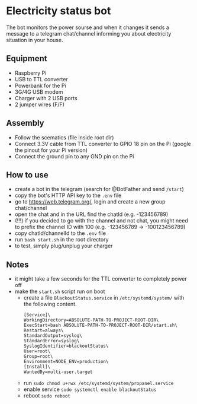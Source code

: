 # Electricity status bot
The bot monitors the power sourse and when it changes it sends a message to a telegram chat/channel informing you about electricity situation in your house.

## Equipment
  - Raspberry Pi
  - USB to TTL converter
  - Powerbank for the Pi
  - 3G/4G USB modem
  - Charger with 2 USB ports
  - 2 jumper wires (F/F)

## Assembly
  - Follow the scematics (file inside root dir)
  - Connect 3.3V cable from TTL converter to GPIO 18 pin on the Pi (google the pinout for your Pi version)
  - Connect the ground pin to any GND pin on the Pi

## How to use
  - create a bot in the telegram (search for @BotFather and send `/start`)
  - copy the bot's HTTP API key to the `.env` file
  - go to https://web.telegram.org/, login and create a new group chat/channel
  - open the chat and in the URL find the chatId (e.g. -123456789)
  - (!!!) if you decided to go with the channel and not chat, you might need to prefix the channel ID with 100 (e.g. -123456789 -> -100123456789)
  - copy chatId/channelId to the `.env` file
  - run `bash start.sh` in the root directory
  - to test, simply plug/unplug your charger

## Notes
  - it might take a few seconds for the TTL converter to completely power off
  - make the `start.sh` script run on boot
    - create a file `BlackoutStatus.service` in `/etc/systemd/system/` with the following content.
      ```
      [Service]\
      WorkingDirectory=ABSOLUTE-PATH-TO-PROJECT-ROOT-DIR\
      ExecStart=bash ABSOLUTE-PATH-TO-PROJECT-ROOT-DIR/start.sh\
      Restart=always\
      StandardOutput=syslog\
      StandardError=syslog\
      SyslogIdentifier=blackoutStatus\
      User=root\
      Group=root\
      Environment=NODE_ENV=production\
      [Install]\
      WantedBy=multi-user.target
      ```
    - run `sudo chmod u+rwx /etc/systemd/system/propanel.service`
    - enable service `sudo systemctl enable blackoutStatus`
    - reboot `sudo reboot`
